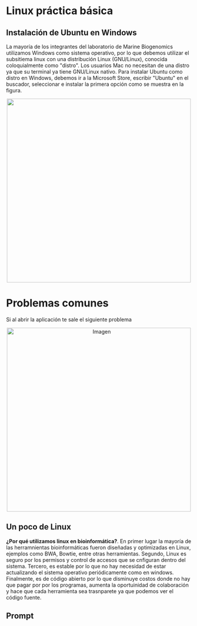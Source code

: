 # Linux práctica básica
## Instalación de Ubuntu en Windows
La mayoría de los integrantes del laboratorio de Marine Biogenomics utilizamos Windows como sistema operativo, por lo que debemos utilizar el subsitiema linux con una distribución Linux (GNU/Linux), conocida coloquialmente como "distro". Los usuarios Mac no necesitan de una distro ya que su terminal ya tiene GNU/Linux nativo. Para instalar Ubuntu como distro en Windows, debemos ir a la Microsoft Store, escribir "Ubuntu" en el buscador, seleccionar e instalar la primera opción como se muestra en la figura.

<p align="center">
    <img src="![Ubuntu](https://github.com/user-attachments/assets/d0a2795d-4718-4c68-ad5f-8cb416849882)" width="500">
</p>

# Problemas comunes
Si al abrir  la aplicación te sale el siguiente problema 

<p align="center">
    <img src="![WhatsApp Image 2025-02-26 at 18 13 10_68445ea8](https://github.com/user-attachments/assets/dcbd9d4f-506e-4a08-92c2-a81a0dd90799)" alt="Imagen" width="500">
</p>


## Un poco de Linux
**¿Por qué utilizamos linux en bioinformática?**. En primer lugar la mayoría de las herramnientas bioinformáticas fueron diseñadas y optimizadas en Linux, ejemplos como BWA, Bowtie, entre otras herramientas. Segundo, Linux es seguro por los permisos y control de accesos que se cnfiguran  dentro del sistema. Tercero, es estable por lo que no hay necesidad de estar actualizando el sistema operativo periódicamente como en windows. Finalmente, es de código abierto por lo que disminuye costos donde no hay que pagar por por los programas, aumenta la oportuinidad de colaboración y hace que cada herramienta sea trasnparete  ya que podemos ver el código fuente.

## Prompt 
